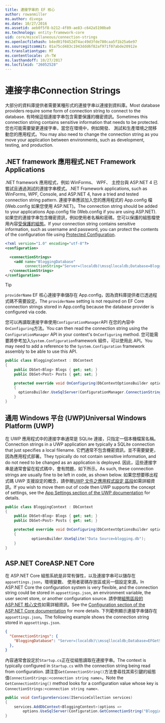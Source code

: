 ```yaml
---
title: 連接字串的 EF 核心
author: rowanmiller
ms.author: divega
ms.date: 10/27/2016
ms.assetid: aeb0f5f8-b212-4f89-ae83-c642a5190ba0
ms.technology: entity-framework-core
uid: core/miscellaneous/connection-strings
ms.openlocfilehash: b4ed01f0452d74ac49d3fde780caa5f1b25a6e97
ms.sourcegitcommit: 01a75cd483c1943ddd6f82af971f07abde20912e
ms.translationtype: MT
ms.contentlocale: zh-TW
ms.lasthandoff: 10/27/2017
ms.locfileid: "26052528"
---
```

# <a name="connection-strings"></a><span data-ttu-id="48437-102">連接字串</span><span class="sxs-lookup"><span data-stu-id="48437-102">Connection Strings</span></span>

<span data-ttu-id="48437-103">大部分的資料庫提供者需要某種形式的連接字串以連接到資料庫。</span><span class="sxs-lookup"><span data-stu-id="48437-103">Most database providers require some form of connection string to connect to the database.</span></span> <span data-ttu-id="48437-104">有時候這個連接字串包含需要保護的機密資訊。</span><span class="sxs-lookup"><span data-stu-id="48437-104">Sometimes this connection string contains sensitive information that needs to be protected.</span></span> <span data-ttu-id="48437-105">您也可能需要變更連接字串，當您在環境中，例如開發、 測試和生產環境之間移動您的應用程式。</span><span class="sxs-lookup"><span data-stu-id="48437-105">You may also need to change the connection string as you move your application between environments, such as development, testing, and production.</span></span>

## <a name="net-framework-applications"></a><span data-ttu-id="48437-106">.NET framework 應用程式</span><span class="sxs-lookup"><span data-stu-id="48437-106">.NET Framework Applications</span></span>

<span data-ttu-id="48437-107">.NET framework 應用程式，例如 WinForms、 WPF、 主控台與 ASP.NET 4 已嘗試且通過測試的連接字串模式。</span><span class="sxs-lookup"><span data-stu-id="48437-107">.NET Framework applications, such as WinForms, WPF, Console, and ASP.NET 4, have a tried and tested connection string pattern.</span></span> <span data-ttu-id="48437-108">連接字串應該加入您的應用程式的 App.config 檔 (Web.config 如果您使用 ASP.NET)。</span><span class="sxs-lookup"><span data-stu-id="48437-108">The connection string should be added to your applications App.config file (Web.config if you are using ASP.NET).</span></span> <span data-ttu-id="48437-109">如果您的連接字串包含機密資訊，例如使用者名稱和密碼，您可以保護的組態檔使用內容[受保護的組態](https://docs.microsoft.com/dotnet/framework/data/adonet/connection-strings-and-configuration-files#encrypting-configuration-file-sections-using-protected-configuration)。</span><span class="sxs-lookup"><span data-stu-id="48437-109">If your connection string contains sensitive information, such as username and password, you can protect the contents of the configuration file using [Protected Configuration](https://docs.microsoft.com/dotnet/framework/data/adonet/connection-strings-and-configuration-files#encrypting-configuration-file-sections-using-protected-configuration).</span></span>

``` xml
<?xml version="1.0" encoding="utf-8"?>
<configuration>

  <connectionStrings>
    <add name="BloggingDatabase"
         connectionString="Server=(localdb)\mssqllocaldb;Database=Blogging;Trusted_Connection=True;" />
  </connectionStrings>
</configuration>
```

> [!TIP]  
> <span data-ttu-id="48437-110">`providerName` EF 核心連接字串儲存在 App.config，因為資料庫提供者已透過程式碼不需要設定。</span><span class="sxs-lookup"><span data-stu-id="48437-110">The `providerName` setting is not required on EF Core connection strings stored in App.config because the database provider is configured via code.</span></span>

<span data-ttu-id="48437-111">您可以再讀取連接字串使用`ConfigurationManager`API 在您的內容中`OnConfiguring`方法。</span><span class="sxs-lookup"><span data-stu-id="48437-111">You can then read the connection string using the `ConfigurationManager` API in your context's `OnConfiguring` method.</span></span> <span data-ttu-id="48437-112">您可能需要將參考加入`System.Configuration`framework 組件，可以使用此 API。</span><span class="sxs-lookup"><span data-stu-id="48437-112">You may need to add a reference to the `System.Configuration` framework assembly to be able to use this API.</span></span>

``` csharp
public class BloggingContext : DbContext
{
    public DbSet<Blog> Blogs { get; set; }
    public DbSet<Post> Posts { get; set; }

    protected override void OnConfiguring(DbContextOptionsBuilder optionsBuilder)
    {
      optionsBuilder.UseSqlServer(ConfigurationManager.ConnectionStrings["BloggingDatabase"].ConnectionString);
    }
}
```

## <a name="universal-windows-platform-uwp"></a><span data-ttu-id="48437-113">通用 Windows 平台 (UWP)</span><span class="sxs-lookup"><span data-stu-id="48437-113">Universal Windows Platform (UWP)</span></span>

<span data-ttu-id="48437-114">在 UWP 應用程式中的連接字串通常是 SQLite 連接，只指定一個本機檔案名稱。</span><span class="sxs-lookup"><span data-stu-id="48437-114">Connection strings in a UWP application are typically a SQLite connection that just specifies a local filename.</span></span> <span data-ttu-id="48437-115">它們通常不包含機密資訊，並不需要變更，因為應用程式部署。</span><span class="sxs-lookup"><span data-stu-id="48437-115">They typically do not contain sensitive information, and do not need to be changed as an application is deployed.</span></span> <span data-ttu-id="48437-116">因此，這些連接字串是通常會留在程式碼中，會有問題，如下所示。</span><span class="sxs-lookup"><span data-stu-id="48437-116">As such, these connection strings are usually fine to be left in code, as shown below.</span></span> <span data-ttu-id="48437-117">如果您想要移出程式碼 UWP 支援設定的概念，請參閱[UWP 文件之應用程式設定 區段](https://docs.microsoft.com/windows/uwp/app-settings/store-and-retrieve-app-data)如需詳細資訊。</span><span class="sxs-lookup"><span data-stu-id="48437-117">If you wish to move them out of code then UWP supports the concept of settings, see the [App Settings section of the UWP documentation](https://docs.microsoft.com/windows/uwp/app-settings/store-and-retrieve-app-data) for details.</span></span>

``` csharp
public class BloggingContext : DbContext
{
    public DbSet<Blog> Blogs { get; set; }
    public DbSet<Post> Posts { get; set; }

    protected override void OnConfiguring(DbContextOptionsBuilder optionsBuilder)
    {
            optionsBuilder.UseSqlite("Data Source=blogging.db");
    }
}
```

## <a name="aspnet-core"></a><span data-ttu-id="48437-118">ASP.NET Core</span><span class="sxs-lookup"><span data-stu-id="48437-118">ASP.NET Core</span></span>

<span data-ttu-id="48437-119">在 ASP.NET Core 組態系統是非常有彈性，以及連接字串可以儲存在`appsettings.json`，環境變數、 使用者密碼存放區或另一個設定來源。</span><span class="sxs-lookup"><span data-stu-id="48437-119">In ASP.NET Core the configuration system is very flexible, and the connection string could be stored in `appsettings.json`, an environment variable, the user secret store, or another configuration source.</span></span> <span data-ttu-id="48437-120">請參閱[組態區段的 ASP.NET 核心文件](https://docs.asp.net/en/latest/fundamentals/configuration.html)如需詳細資訊。</span><span class="sxs-lookup"><span data-stu-id="48437-120">See the [Configuration section of the ASP.NET Core documentation](https://docs.asp.net/en/latest/fundamentals/configuration.html) for more details.</span></span> <span data-ttu-id="48437-121">下列範例顯示連接字串儲存在`appsettings.json`。</span><span class="sxs-lookup"><span data-stu-id="48437-121">The following example shows the connection string stored in `appsettings.json`.</span></span>

``` json
{
  "ConnectionStrings": {
    "BloggingDatabase": "Server=(localdb)\\mssqllocaldb;Database=EFGetStarted.ConsoleApp.NewDb;Trusted_Connection=True;"
  },
}
```

<span data-ttu-id="48437-122">內容通常會設定於`Startup.cs`正在從組態讀取在連接字串。</span><span class="sxs-lookup"><span data-stu-id="48437-122">The context is typically configured in `Startup.cs` with the connection string being read from configuration.</span></span> <span data-ttu-id="48437-123">請注意`GetConnectionString()`方法會尋找其索引鍵的組態值`ConnectionStrings:<connection string name>`。</span><span class="sxs-lookup"><span data-stu-id="48437-123">Note the `GetConnectionString()` method looks for a configuration value whose key is `ConnectionStrings:<connection string name>`.</span></span>

``` csharp
public void ConfigureServices(IServiceCollection services)
{
    services.AddDbContext<BloggingContext>(options =>
        options.UseSqlServer(Configuration.GetConnectionString("BloggingDatabase")));
}
```
